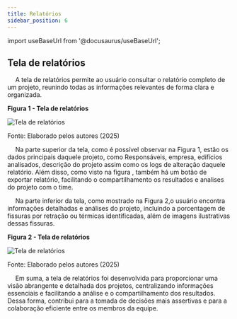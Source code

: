 ```yaml
---
title: Relatórios
sidebar_position: 6
---
```


import useBaseUrl from '@docusaurus/useBaseUrl';

## Tela de relatórios

&emsp; A tela de relatórios permite ao usuário consultar o relatório completo de um projeto, reunindo todas as informações relevantes de forma clara e organizada.

<div style={{ textAlign: 'center' }}>
  <p><strong>Figura 1 - Tela de relatórios </strong></p>
  <img 
    src={useBaseUrl('/img/relatorio-1.png')} 
    alt="Tela de relatórios" 
    title="Tela de relatórios" 
    style={{ maxWidth: '100%', height: 'auto' }}
  />
  <p>Fonte: Elaborado pelos autores (2025)</p>
</div>

&emsp; Na parte superior da tela, como é possível observar na Figura 1, estão os dados principais daquele projeto, como Responsáveis, empresa, edifícios analisados, descrição do projeto assim como os logs de alteração daquele relatório. Além disso, como visto na figura , também há um botão de exportar relatório, facilitando o compartilhamento os resultados e analises do projeto com o time. 

&emsp; Na parte inferior da tela, como mostrado na Figura 2,o usuário encontra informações detalhadas e análises do projeto, incluindo a porcentagem de fissuras por retração ou térmicas identificadas, além de imagens ilustrativas dessas fissuras.

<div style={{ textAlign: 'center' }}>
  <p><strong>Figura 2 - Tela de relatórios </strong></p>
  <img 
    src={useBaseUrl('/img/relatorio-2.png')} 
    alt="Tela de relatórios" 
    title="Tela de relatórios" 
    style={{ maxWidth: '100%', height: 'auto' }}
  />
  <p>Fonte: Elaborado pelos autores (2025)</p>
</div>

&emsp; Em suma, a tela de relatórios foi desenvolvida para proporcionar uma visão abrangente e detalhada dos projetos, centralizando informações essenciais e facilitando a análise e o compartilhamento dos resultados. Dessa forma, contribui para a tomada de decisões mais assertivas e para a colaboração eficiente entre os membros da equipe.